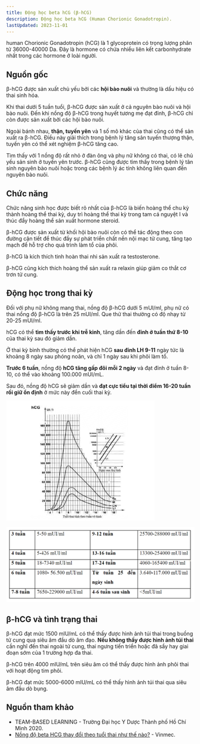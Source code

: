 ```yaml
---
title: Động học beta hCG (β-hCG)
description: Động học beta hCG (Human Chorionic Gonadotropin).
lastUpdated: 2023-11-01
---
```


human Chorionic Gonadotropin (hCG) là 1 glycoprotein có trọng lượng phân tử 36000-40000 Da. Đây là hormone
có chứa nhiều liên kết carbonhydrate nhất trong các hormone ở loài người.

## Nguồn gốc

β-hCG được sản xuất chủ yếu bởi các **hội bào nuôi** và thường là dấu hiệu có thai sinh hóa.

Khi thai dưới 5 tuần tuổi, β-hCG được sản xuất ở cả nguyên bào nuôi và hội bào nuôi. Đến khi nồng độ β-hCG trong huyết tương mẹ đạt đỉnh, β-hCG chỉ còn được sản xuất bởi các hội bào nuôi.

Ngoài bánh nhau, **thận, tuyến yên** và 1 số mô khác của thai cũng có thể sản xuất ra β-hCG. Điều này giải thích trong bệnh lý tăng sản tuyến thượng thận, tuyến yên có thể xét nghiệm β-hCG tăng cao.

Tìm thấy với 1 nồng độ rất nhỏ ở đàn ông và phụ nữ không có thai, có lẽ chủ yếu sản sinh ở tuyến yên trước. β-hCG cũng được tìm thấy trong bệnh lý tân sinh nguyên bào nuôi hoặc trong các bệnh lý ác tính không liên quan đến nguyên bào nuôi.

## Chức năng

Chức năng sinh học được biết rõ nhất của β-hCG là biến hoàng thể chu kỳ thành hoàng thể thai kỳ, duy trì hoàng thể thai kỳ trong tam cá nguyệt I và thúc đẩy hoàng thể sản xuất hormone steroid.

β-hCG được sản xuất từ khối hội bào nuôi còn có thể tác động theo con đường cận tiết để thúc đầy sự phát triển chất nền nội mạc tử cung, tăng tạo mạch để hỗ trợ cho quá trình làm tổ của phôi.

β-hCG là kích thích tinh hoàn thai nhi sản xuất ra testosterone.

β-hCG cũng kích thích hoàng thể sản xuất ra relaxin giúp giảm co thắt cơ trơn tử cung.

## Động học trong thai kỳ

Đối với phụ nữ không mang thai, nồng độ β-hCG dưới 5 mUI/ml, phụ nữ có thai nồng độ β-hCG là trên 25 mUI/ml. Que thử thai thường có độ nhạy từ 20-25 mUI/ml.

hCG có thể **tìm thấy trước khi trễ kinh**, tăng dần đến **đỉnh ở tuần thứ 8-10** của thai kỳ sau đó giảm dần.

Ở thai kỳ bình thường có thể phát hiện hCG **sau đỉnh LH 9-11** ngày tức là khoảng 8 ngày sau phóng noãn, và chỉ 1 ngày sau khi phôi làm tổ.

**Trước 6 tuần**, nồng độ **hCG tăng gấp đôi mỗi 2 ngày** và đạt đỉnh ở tuần 8-10, có thể vào khoảng 100.000 mUI/mL.

Sau đó, nồng độ hCG sẽ giảm dần và **đạt cực tiểu tại thời điểm 16-20 tuần rồi giữ ổn định** ở mức này đển cuối thai kỳ.

![Động học β-hCG](../../../assets/benh-hoc-san-khoa/dong-hoc-beta-hcg/dong-hoc-beta-hcg.png)

![Bảng nồng độ β-hCG](../../../assets/benh-hoc-san-khoa/dong-hoc-beta-hcg/bang-nong-do-beta-hcg.png)

## β-hCG và tình trạng thai

β-hCG đạt mức 1500 mIU/mL có thể thấy được hình ảnh túi thai trong buồng tử cung qua siêu âm đầu dò âm đạo. **Nếu không thấy được hình ảnh túi thai** cần nghĩ đến thai ngoài tử cung, thai ngưng tiến triển hoặc đã sẩy hay giai đoạn sớm của 1 trường hợp đa thai.

β-hCG trên 4000 mIU/mL trên siêu âm có thể thấy được hình ảnh phôi thai với hoạt động tim phôi.

β-hCG đạt mức 5000-6000 mIU/mL có thể thấy hình ảnh túi thai qua siêu âm đầu dò bụng.

## Nguồn tham khảo

- TEAM-BASED LEARNING - Trường Đại học Y Dược Thành phố Hồ Chí Minh 2020.
- [Nồng độ beta HCG thay đổi theo tuổi thai như thế nào?](https://www.vinmec.com/vi/tin-tuc/thong-tin-suc-khoe/san-phu-khoa-va-ho-tro-sinh-san/nong-do-beta-hcg-thay-doi-theo-tuoi-thai-nhu-nao/) - Vinmec.
